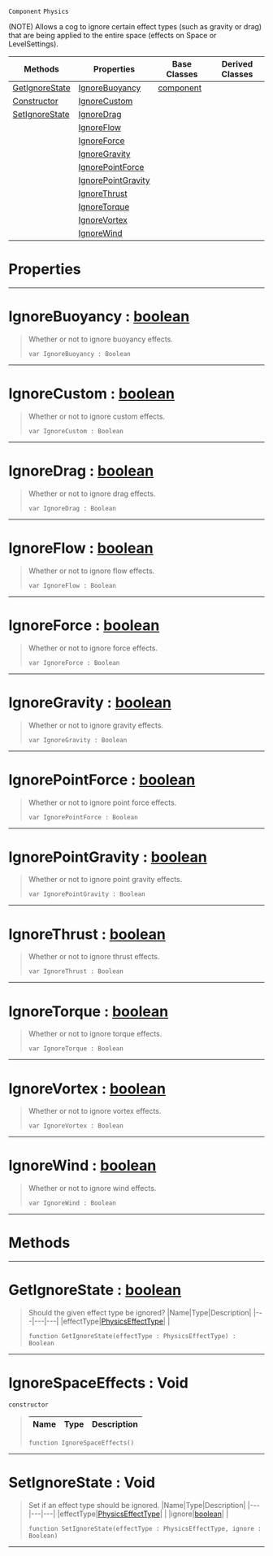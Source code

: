  `Component` `Physics`



(NOTE) Allows a cog to ignore certain effect types (such as gravity or drag) that are being applied to the entire space (effects on Space or LevelSettings).

|Methods|Properties|Base Classes|Derived Classes|
|---|---|---|---|
|[ GetIgnoreState](https://plasmaengine.github.io/PlasmaDocs/Plasma1/C++/code_reference/class_reference/ignorespaceeffects.md#getignorestate-plasma-engi)|[ IgnoreBuoyancy](https://plasmaengine.github.io/PlasmaDocs/Plasma1/C++/code_reference/class_reference/ignorespaceeffects.md#ignorebuoyancy-plasma-engi)|[component](https://plasmaengine.github.io/PlasmaDocs/Plasma1/C++/code_reference/class_reference/component.md)| |
|[ Constructor](https://plasmaengine.github.io/PlasmaDocs/Plasma1/C++/code_reference/class_reference/ignorespaceeffects.md#ignorespaceeffects-void)|[ IgnoreCustom](https://plasmaengine.github.io/PlasmaDocs/Plasma1/C++/code_reference/class_reference/ignorespaceeffects.md#ignorecustom-plasma-engine)| | |
|[ SetIgnoreState](https://plasmaengine.github.io/PlasmaDocs/Plasma1/C++/code_reference/class_reference/ignorespaceeffects.md#setignorestate-void)|[ IgnoreDrag](https://plasmaengine.github.io/PlasmaDocs/Plasma1/C++/code_reference/class_reference/ignorespaceeffects.md#ignoredrag-plasma-engine-d)| | |
| |[ IgnoreFlow](https://plasmaengine.github.io/PlasmaDocs/Plasma1/C++/code_reference/class_reference/ignorespaceeffects.md#ignoreflow-plasma-engine-d)| | |
| |[ IgnoreForce](https://plasmaengine.github.io/PlasmaDocs/Plasma1/C++/code_reference/class_reference/ignorespaceeffects.md#ignoreforce-plasma-engine)| | |
| |[ IgnoreGravity](https://plasmaengine.github.io/PlasmaDocs/Plasma1/C++/code_reference/class_reference/ignorespaceeffects.md#ignoregravity-plasma-engin)| | |
| |[ IgnorePointForce](https://plasmaengine.github.io/PlasmaDocs/Plasma1/C++/code_reference/class_reference/ignorespaceeffects.md#ignorepointforce-plasma-en)| | |
| |[ IgnorePointGravity](https://plasmaengine.github.io/PlasmaDocs/Plasma1/C++/code_reference/class_reference/ignorespaceeffects.md#ignorepointgravity-plasma)| | |
| |[ IgnoreThrust](https://plasmaengine.github.io/PlasmaDocs/Plasma1/C++/code_reference/class_reference/ignorespaceeffects.md#ignorethrust-plasma-engine)| | |
| |[ IgnoreTorque](https://plasmaengine.github.io/PlasmaDocs/Plasma1/C++/code_reference/class_reference/ignorespaceeffects.md#ignoretorque-plasma-engine)| | |
| |[ IgnoreVortex](https://plasmaengine.github.io/PlasmaDocs/Plasma1/C++/code_reference/class_reference/ignorespaceeffects.md#ignorevortex-plasma-engine)| | |
| |[ IgnoreWind](https://plasmaengine.github.io/PlasmaDocs/Plasma1/C++/code_reference/class_reference/ignorespaceeffects.md#ignorewind-plasma-engine-d)| | |


 #  Properties


---  
 #  IgnoreBuoyancy : [boolean](https://plasmaengine.github.io/PlasmaDocs/Plasma1/C++/code_reference/lightning_base_types/boolean.md)

> Whether or not to ignore buoyancy effects.
> ``` lang=cpp, name=Lightning
> var IgnoreBuoyancy : Boolean


---  
 #  IgnoreCustom : [boolean](https://plasmaengine.github.io/PlasmaDocs/Plasma1/C++/code_reference/lightning_base_types/boolean.md)

> Whether or not to ignore custom effects.
> ``` lang=cpp, name=Lightning
> var IgnoreCustom : Boolean


---  
 #  IgnoreDrag : [boolean](https://plasmaengine.github.io/PlasmaDocs/Plasma1/C++/code_reference/lightning_base_types/boolean.md)

> Whether or not to ignore drag effects.
> ``` lang=cpp, name=Lightning
> var IgnoreDrag : Boolean


---  
 #  IgnoreFlow : [boolean](https://plasmaengine.github.io/PlasmaDocs/Plasma1/C++/code_reference/lightning_base_types/boolean.md)

> Whether or not to ignore flow effects.
> ``` lang=cpp, name=Lightning
> var IgnoreFlow : Boolean


---  
 #  IgnoreForce : [boolean](https://plasmaengine.github.io/PlasmaDocs/Plasma1/C++/code_reference/lightning_base_types/boolean.md)

> Whether or not to ignore force effects.
> ``` lang=cpp, name=Lightning
> var IgnoreForce : Boolean


---  
 #  IgnoreGravity : [boolean](https://plasmaengine.github.io/PlasmaDocs/Plasma1/C++/code_reference/lightning_base_types/boolean.md)

> Whether or not to ignore gravity effects.
> ``` lang=cpp, name=Lightning
> var IgnoreGravity : Boolean


---  
 #  IgnorePointForce : [boolean](https://plasmaengine.github.io/PlasmaDocs/Plasma1/C++/code_reference/lightning_base_types/boolean.md)

> Whether or not to ignore point force effects.
> ``` lang=cpp, name=Lightning
> var IgnorePointForce : Boolean


---  
 #  IgnorePointGravity : [boolean](https://plasmaengine.github.io/PlasmaDocs/Plasma1/C++/code_reference/lightning_base_types/boolean.md)

> Whether or not to ignore point gravity effects.
> ``` lang=cpp, name=Lightning
> var IgnorePointGravity : Boolean


---  
 #  IgnoreThrust : [boolean](https://plasmaengine.github.io/PlasmaDocs/Plasma1/C++/code_reference/lightning_base_types/boolean.md)

> Whether or not to ignore thrust effects.
> ``` lang=cpp, name=Lightning
> var IgnoreThrust : Boolean


---  
 #  IgnoreTorque : [boolean](https://plasmaengine.github.io/PlasmaDocs/Plasma1/C++/code_reference/lightning_base_types/boolean.md)

> Whether or not to ignore torque effects.
> ``` lang=cpp, name=Lightning
> var IgnoreTorque : Boolean


---  
 #  IgnoreVortex : [boolean](https://plasmaengine.github.io/PlasmaDocs/Plasma1/C++/code_reference/lightning_base_types/boolean.md)

> Whether or not to ignore vortex effects.
> ``` lang=cpp, name=Lightning
> var IgnoreVortex : Boolean


---  
 #  IgnoreWind : [boolean](https://plasmaengine.github.io/PlasmaDocs/Plasma1/C++/code_reference/lightning_base_types/boolean.md)

> Whether or not to ignore wind effects.
> ``` lang=cpp, name=Lightning
> var IgnoreWind : Boolean


---  
 #  Methods


---  
 #  GetIgnoreState : [boolean](https://plasmaengine.github.io/PlasmaDocs/Plasma1/C++/code_reference/lightning_base_types/boolean.md)

> Should the given effect type be ignored?
> |Name|Type|Description|
> |---|---|---|
> |effectType|[PhysicsEffectType](https://plasmaengine.github.io/PlasmaDocs/Plasma1/C++/code_reference/enum_reference.md#physicseffecttype)| |
> ``` lang=cpp, name=Lightning
> function GetIgnoreState(effectType : PhysicsEffectType) : Boolean
> ``` 


---  
 #  IgnoreSpaceEffects : Void

 `constructor`

> 
> |Name|Type|Description|
> |---|---|---|
> ``` lang=cpp, name=Lightning
> function IgnoreSpaceEffects()
> ``` 


---  
 #  SetIgnoreState : Void

> Set if an effect type should be ignored.
> |Name|Type|Description|
> |---|---|---|
> |effectType|[PhysicsEffectType](https://plasmaengine.github.io/PlasmaDocs/Plasma1/C++/code_reference/enum_reference.md#physicseffecttype)| |
> |ignore|[boolean](https://plasmaengine.github.io/PlasmaDocs/Plasma1/C++/code_reference/lightning_base_types/boolean.md)| |
> ``` lang=cpp, name=Lightning
> function SetIgnoreState(effectType : PhysicsEffectType, ignore : Boolean)
> ``` 


---  
 

 